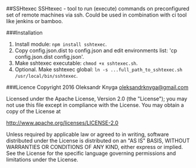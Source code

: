 ##SSHtexec
SSHtexec - tool to run (execute) commands on preconfigured set of remote machines via ssh. Could be used in combination with ci tool like jenkins or bamboo.

###Installation
1. Install module: `npm install sshtexec`.
2. Copy config.json.dist to config.json and edit environments list: 'cp config.json.dist config.json'.
3. Make sshtexec executable: `chmod +x sshtexec.sh`.
4. Optional. Make sshtexec global: `ln -s ...full_path_to_sshtexec.sh /usr/local/bin/sshtexec`.

###Licence
Copyright 2016 Oleksandr Knyga <oleksandrknyga@gmail.com>

Licensed under the Apache License, Version 2.0 (the "License");
you may not use this file except in compliance with the License.
You may obtain a copy of the License at

   http://www.apache.org/licenses/LICENSE-2.0

Unless required by applicable law or agreed to in writing, software
distributed under the License is distributed on an "AS IS" BASIS,
WITHOUT WARRANTIES OR CONDITIONS OF ANY KIND, either express or implied.
See the License for the specific language governing permissions and
limitations under the License.